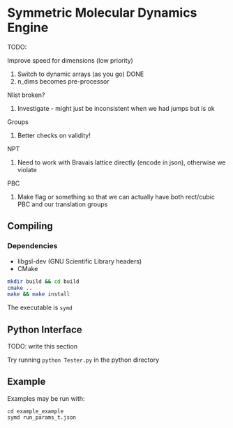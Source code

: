 Symmetric Molecular Dynamics Engine
=========================

TODO:

Improve speed for dimensions (low priority)
1. Switch to dynamic arrays (as you go) DONE
2. n_dims becomes pre-processor

Nlist broken?
1. Investigate - might just be inconsistent when we had jumps but is ok

Groups
1. Better checks on validity!

NPT
1. Need to work with Bravais lattice directly (encode in json), otherwise we violate


PBC
1. Make flag or something so that we can actually have both rect/cubic PBC and our translation groups

Compiling
-------------------------

### Dependencies

 * libgsl-dev (GNU Scientific Library headers)
 * CMake

```sh
mkdir build && cd build
cmake ..
make && make install
```
The executable is `symd`

Python Interface
-----------------
TODO: write this section

Try running `python Tester.py` in the python directory

Example
-------------------------
Examples may be run with:

    cd example_example
    symd run_params_t.json
